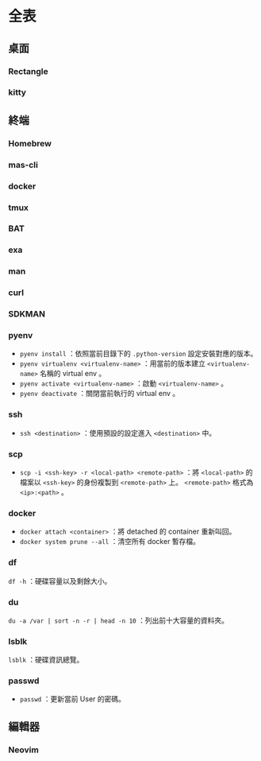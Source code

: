 # 全表

## 桌面

### Rectangle <Badge text="macOS" />

<!-- @include: ../rectangle/sheet.md -->

### kitty

<!-- @include: ../kitty/sheet.md -->

## 終端

### Homebrew <Badge text="macOS" />

<Cover src="https://raw.githubusercontent.com/Homebrew/brew.sh/master/assets/img/homebrew.svg" />

<!-- @include: ../homebrew/sheet.md -->

### mas-cli <Badge text="macOS" />

<Cover src="https://raw.githubusercontent.com/mas-cli/mas/main/mas-cli.png" />

<!-- @include: ../mas-cli/sheet.md -->

### docker

<Cover src="https://www.docker.com/wp-content/uploads/2022/03/horizontal-logo-monochromatic-white.png" />

<!-- @include: ../docker/sheet.md -->

### tmux

<Cover src="https://raw.githubusercontent.com/tmux/tmux/master/logo/tmux-logo.svg" />

<!-- @include: ../tmux/sheet.md -->

### BAT

<Cover src="https://raw.githubusercontent.com/sharkdp/bat/master/doc/logo-header.svg" />

<!-- @include: ../bat/sheet.md -->

### exa

<!-- @include: ../exa/sheet.md -->

### man

<!-- @include: ../man/sheet.md -->

### curl

<!-- @include: ../curl/sheet.md -->

### SDKMAN

<Cover src="https://raw.githubusercontent.com/sdkman/sdkman-website/master/public/img/sdk-man-small-pattern.svg" />

<!-- @include: ../sdkman/sheet.md -->

### pyenv

- `pyenv install` ：依照當前目錄下的 `.python-version` 設定安裝對應的版本。
- `pyenv virtualenv <virtualenv-name>` ：用當前的版本建立 `<virtualenv-name>` 名稱的 virtual env 。
- `pyenv activate <virtualenv-name>` ：啟動 `<virtualenv-name>` 。
- `pyenv deactivate` ：關閉當前執行的 virtual env 。

### ssh

- `ssh <destination>` ：使用預設的設定進入 `<destination>` 中。

### scp

- `scp -i <ssh-key> -r <local-path> <remote-path>` ：將 `<local-path>` 的檔案以 `<ssh-key>` 的身份複製到 `<remote-path>` 上。 `<remote-path>` 格式為 `<ip>:<path>` 。

### docker

- `docker attach <container>` ：將 detached 的 container 重新叫回。
- `docker system prune --all` ：清空所有 docker 暫存檔。

### df

`df -h` ：硬碟容量以及剩餘大小。

### du

`du -a /var | sort -n -r | head -n 10` ：列出前十大容量的資料夾。

### lsblk

`lsblk` ：硬碟資訊總覽。

### passwd

- `passwd` ：更新當前 User 的密碼。

## 編輯器

### Neovim

<Cover src="https://raw.githubusercontent.com/neovim/neovim/master/cmake.packaging/neovim.svg" />

<!-- @include: ../nvim/sheet.md -->
